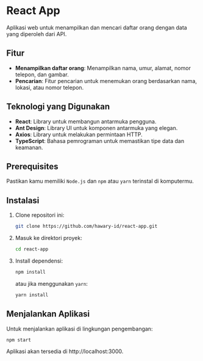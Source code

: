 # React App
Aplikasi web untuk menampilkan dan mencari daftar orang dengan data yang diperoleh dari API.

## Fitur

- **Menampilkan daftar orang**: Menampilkan nama, umur, alamat, nomor telepon, dan gambar.
- **Pencarian**: Fitur pencarian untuk menemukan orang berdasarkan nama, lokasi, atau nomor telepon.

## Teknologi yang Digunakan

- **React**: Library untuk membangun antarmuka pengguna.
- **Ant Design**: Library UI untuk komponen antarmuka yang elegan.
- **Axios**: Library untuk melakukan permintaan HTTP.
- **TypeScript**: Bahasa pemrograman untuk memastikan tipe data dan keamanan.

## Prerequisites

Pastikan kamu memiliki `Node.js` dan `npm` atau `yarn` terinstal di komputermu.

## Instalasi

1. Clone repositori ini:

    ```bash
    git clone https://github.com/hawary-id/react-app.git
    ```

2. Masuk ke direktori proyek:

    ```bash
    cd react-app
    ```

3. Install dependensi:

    ```bash
    npm install
    ```

    atau jika menggunakan `yarn`:

    ```bash
    yarn install
    ```

## Menjalankan Aplikasi

Untuk menjalankan aplikasi di lingkungan pengembangan:

```bash
npm start
```

Aplikasi akan tersedia di http://localhost:3000.
